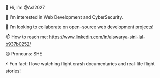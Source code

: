 👋 Hi, I’m @Asl2027

👀 I’m interested in Web Development and CyberSecurity.


💞️ I’m looking to collaborate on open-source web development projects!

📫 How to reach me: https://www.linkedin.com/in/aiswarya-sini-lal-b937b0252/

😄 Pronouns: SHE

⚡ Fun fact: I love watching flight crash documentaries and real-life flight stories!

<!---
Asl2027/Asl2027 is a ✨ special ✨ repository because its `README.md` (this file) appears on your GitHub profile.
You can click the Preview link to take a look at your changes.
--->
